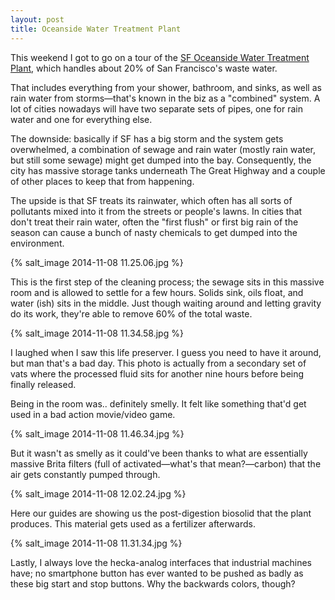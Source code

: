 ```yaml
---
layout: post
title: Oceanside Water Treatment Plant
---
```



This weekend I got to go on a tour of the [SF Oceanside Water Treatment Plant](http://sfwater.org/index.aspx?page=95), which handles about 20% of San Francisco's waste water.

That includes everything from your shower, bathroom, and sinks, as well as rain water from storms—that's known in the biz as a "combined" system. A lot of cities nowadays will have two separate sets of pipes, one for rain water and one for everything else.

The downside: basically if SF has a big storm and the system gets overwhelmed, a combination of sewage and rain water (mostly rain water, but still some sewage) might get dumped into the bay. Consequently, the city has massive storage tanks underneath The Great Highway and a couple of other places to keep that from happening.

The upside is that SF treats its rainwater, which often has all sorts of pollutants mixed into it from the streets or people's lawns. In cities that don't treat their rain water, often the "first flush" or first big rain of the season can cause a bunch of nasty chemicals to get dumped into the environment.


{% salt_image 2014-11-08 11.25.06.jpg %}

This is the first step of the cleaning process; the sewage sits in this massive room and is allowed to settle for a few hours. Solids sink, oils float, and water (ish) sits in the middle. Just though waiting around and letting gravity do its work, they're able to remove 60% of the total waste.

{% salt_image 2014-11-08 11.34.58.jpg %}

I laughed when I saw this life preserver. I guess you need to have it around, but man that's a bad day. This photo is actually from a secondary set of vats where the processed fluid sits for another nine hours before being finally released.

Being in the room was.. definitely smelly. It felt like something that'd get used in a bad action movie/video game.

{% salt_image 2014-11-08 11.46.34.jpg %}

But it wasn't as smelly as it could've been thanks to what are essentially massive Brita filters (full of activated—what's that mean?—carbon) that the air gets constantly pumped through.

{% salt_image 2014-11-08 12.02.24.jpg %}

Here our guides are showing us the post-digestion biosolid that the plant produces. This material gets used as a fertilizer afterwards.

{% salt_image 2014-11-08 11.31.34.jpg %}

Lastly, I always love the hecka-analog interfaces that industrial machines have; no smartphone button has ever wanted to be pushed as badly as these big start and stop buttons. Why the backwards colors, though?
